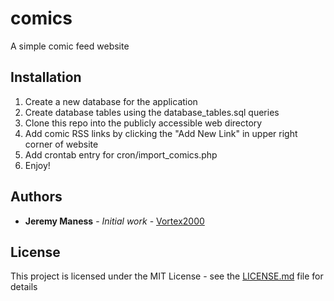 # comics

A simple comic feed website 

## Installation

1. Create a new database for the application
2. Create database tables using the database_tables.sql queries
3. Clone this repo into the publicly accessible web directory
4. Add comic RSS links by clicking the "Add New Link" in upper right corner of website
5. Add crontab entry for cron/import_comics.php
6. Enjoy!

## Authors

* **Jeremy Maness** - *Initial work* - [Vortex2000](https://github.com/Vortex2000)

## License

This project is licensed under the MIT License - see the [LICENSE.md](LICENSE.md) file for details